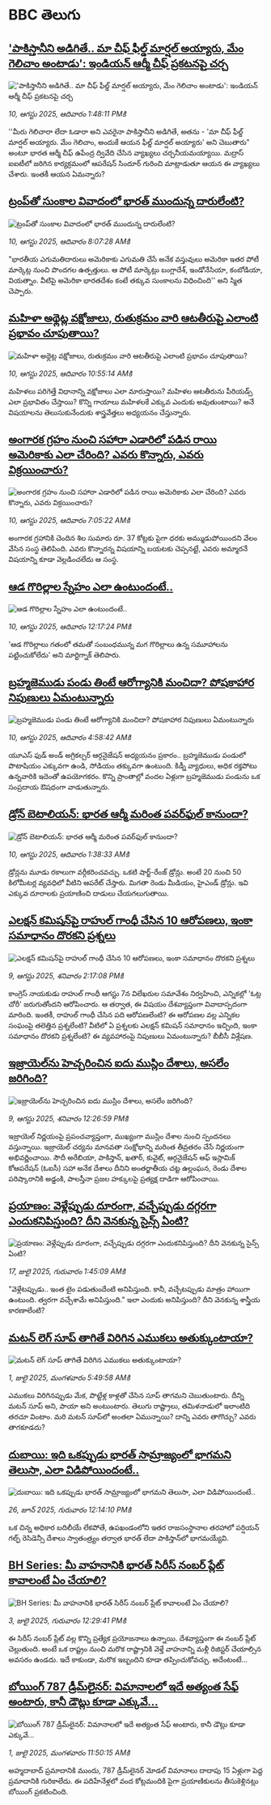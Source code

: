 # BBC తెలుగు## ['పాకిస్తానీని అడిగితే.. మా చీఫ్ ఫీల్డ్ మార్షల్ అయ్యారు, మేం గెలిచాం అంటాడు': ఇండియన్ ఆర్మీ చీఫ్ ప్రకటనపై చర్చ](https://www.bbc.com/telugu/articles/c14gg83vmdpo?at_medium=RSS&at_campaign=rss?at_campaign=githubrss)!['పాకిస్తానీని అడిగితే.. మా చీఫ్ ఫీల్డ్ మార్షల్ అయ్యారు, మేం గెలిచాం అంటాడు': ఇండియన్ ఆర్మీ చీఫ్ ప్రకటనపై చర్చ](https://ichef.bbci.co.uk/ace/ws/240/cpsprodpb/1069/live/28263360-75e8-11f0-a975-cb151ca452f4.jpg)_10, ఆగస్టు 2025, ఆదివారం 1:48:11 PMకి_''మీరు గెలిచారా లేదా ఓడారా అని ఎవరైనా పాకిస్తానీని అడిగితే, అతను - 'మా చీఫ్ ఫీల్డ్ మార్షల్ అయ్యారు. మేం గెలిచాం, అందుకే ఆయన ఫీల్డ్ మార్షల్ అయ్యారు' అని చెబుతారు" అంటూ భారత ఆర్మీ చీఫ్ ఉపేంద్ర ద్వివేది చేసిన వ్యాఖ్యలు చర్చనీయమయ్యాయి. మద్రాస్ ఐఐటీలో జరిగిన కార్యక్రమంలో ఆపరేషన్ సిందూర్ గురించి మాట్లాడుతూ ఆయన ఈ వ్యాఖ్యలు చేశారు. ఇంతకీ ఆయన ఏమన్నారు?## [ట్రంప్‌తో సుంకాల వివాదంలో భారత్ ముందున్న దారులేంటి?](https://www.bbc.com/telugu/articles/c17nw4y0jwqo?at_medium=RSS&at_campaign=rss?at_campaign=githubrss)![ట్రంప్‌తో సుంకాల వివాదంలో భారత్ ముందున్న దారులేంటి?](https://ichef.bbci.co.uk/ace/ws/240/cpsprodpb/b1d4/live/9fb49690-75b8-11f0-a975-cb151ca452f4.jpg)_10, ఆగస్టు 2025, ఆదివారం 8:07:28 AMకి_"భారతీయ ఎగుమతిదారులు అమెరికాకు ఎగుమతి చేసే అనేక వస్తువులు అమెరికా ఇతర పోటీ మార్కెట్ల నుంచి పొందగల ఉత్పత్తులు. ఆ పోటీ మార్కెట్లు బంగ్లాదేశ్, ఇండోనేసియా, కంబోడియా, వియత్నాం. వీటిపై అమెరికా భారతదేశం కంటే తక్కువ సుంకాలను విధించింది'' అని స్మిత చెప్పారు.## [మహిళా అథ్లెట్ల వక్షోజాలు, రుతుక్రమం వారి ఆటతీరుపై ఎలాంటి ప్రభావం చూపుతాయి? ](https://www.bbc.com/telugu/articles/c80dp138edyo?at_medium=RSS&at_campaign=rss?at_campaign=githubrss)![మహిళా అథ్లెట్ల వక్షోజాలు, రుతుక్రమం వారి ఆటతీరుపై ఎలాంటి ప్రభావం చూపుతాయి? ](https://ichef.bbci.co.uk/ace/ws/240/cpsprodpb/90f9/live/d47169f0-753e-11f0-a20f-3b86f375586a.jpg)_10, ఆగస్టు 2025, ఆదివారం 10:55:14 AMకి_మహిళలు పరిగెత్తే విధానాన్ని వక్షోజాలు ఎలా మారుస్తాయి? మహిళల ఆటతీరును పీరియడ్స్ ఎలా ప్రభావితం చేస్తాయి? కొన్ని గాయాలు మహిళలకే ఎక్కువ ఎందుకు అవుతుంటాయి? అనే విషయాలను తెలుసుకునేందుకు శాస్త్రవేత్తలు అధ్యయనం చేస్తున్నారు.## [అంగారక గ్రహం నుంచి సహారా ఎడారిలో పడిన రాయి అమెరికాకు ఎలా చేరింది? ఎవరు కొన్నారు, ఎవరు విక్రయించారు?](https://www.bbc.com/telugu/articles/cnv7m05v4yeo?at_medium=RSS&at_campaign=rss?at_campaign=githubrss)![అంగారక గ్రహం నుంచి సహారా ఎడారిలో పడిన రాయి అమెరికాకు ఎలా చేరింది? ఎవరు కొన్నారు, ఎవరు విక్రయించారు?](https://ichef.bbci.co.uk/ace/ws/240/cpsprodpb/316b/live/a42cbdc0-75a3-11f0-a975-cb151ca452f4.jpg)_10, ఆగస్టు 2025, ఆదివారం 7:05:22 AMకి_అంగారక గ్రహానికి చెందిన శిల సుమారు రూ.  37 కోట్లకు పైగా ధరకు అమ్ముడుపోయిందని వేలం వేసిన సంస్థ తెలిపింది. ఎవరు కొన్నారన్న విషయాన్ని బయటకు చెప్పనట్టే, ఎవరు అమ్మారనే విషయాన్ని కూడా వెల్లడించలేదు ఆ సంస్థ.## [ఆడ గొరిల్లాల స్నేహం ఎలా ఉంటుందంటే..](https://www.bbc.com/telugu/articles/c78m0g958ryo?at_medium=RSS&at_campaign=rss?at_campaign=githubrss)![ఆడ గొరిల్లాల స్నేహం ఎలా ఉంటుందంటే..](https://ichef.bbci.co.uk/ace/ws/240/cpsprodpb/7fc8/live/e93308e0-75e2-11f0-ae2c-89902b3ae740.jpg)_10, ఆగస్టు 2025, ఆదివారం 12:17:24 PMకి_'ఆడ గొరిల్లాలు గతంలో తమతో సంబంధమున్న మగ గొరిల్లాలు ఉన్న సమూహాలను పట్టించుకోలేదు' అని మార్టిగ్నాక్ తెలిపారు.## [బ్రహ్మజెముడు పండు తింటే ఆరోగ్యానికి మంచిదా? పోషకాహార నిపుణులు ఏమంటున్నారు](https://www.bbc.com/telugu/articles/c860gv4wjxqo?at_medium=RSS&at_campaign=rss?at_campaign=githubrss)![బ్రహ్మజెముడు పండు తింటే ఆరోగ్యానికి మంచిదా? పోషకాహార నిపుణులు ఏమంటున్నారు](https://ichef.bbci.co.uk/ace/ws/240/cpsprodpb/4551/live/a7e32eb0-75a6-11f0-9f1c-af3d1f91c751.jpg)_10, ఆగస్టు 2025, ఆదివారం 4:58:42 AMకి_యూఎస్ ఫుడ్ అండ్ అగ్రికల్చర్ ఆర్గనైజేషన్ అధ్యయనం ప్రకారం.. బ్రహ్మజెముడు పండులో పొటాషియం ఎక్కువగా ఉండి, సోడియం తక్కువగా ఉంటుంది. 
కిడ్నీ వ్యాధులు, అధిక రక్తపోటు ఉన్నవారికి ఇదెంతో ఉపయోగకరం.
కొన్ని ప్రాంతాల్లో వందల ఏళ్లుగా బ్రహ్మజెముడు పండును ఒక సంప్రదాయ ఔషధంగా వాడుతున్నారు.## [డ్రోన్ బెటాలియన్: భారత ఆర్మీ మరింత పవర్‌ఫుల్ కానుందా?](https://www.bbc.com/telugu/articles/c206rprmk0go?at_medium=RSS&at_campaign=rss?at_campaign=githubrss)![డ్రోన్ బెటాలియన్: భారత ఆర్మీ మరింత పవర్‌ఫుల్ కానుందా?](https://ichef.bbci.co.uk/ace/ws/240/cpsprodpb/6931/live/4bf5a810-751c-11f0-8071-1788c7e8ae0e.jpg)_10, ఆగస్టు 2025, ఆదివారం 1:38:33 AMకి_డ్రోన్లను మూడు రకాలుగా వర్గీకరించవచ్చు. ఒకటి షార్ట్-రేంజ్ డ్రోన్లు. అంటే 20 నుంచి 50 కిలోమీటర్ల వ్యవధిలో వీటిని ఆపరేట్ చేస్తారు.
మిగతా రెండు మీడియం, హైఎండ్ డ్రోన్లు. ఇవి ఎక్కువ దూరాలకు ప్రయాణించి దాడులు చేయగలుగుతాయి.## [ఎలక్షన్ కమిషన్‌పై రాహుల్ గాంధీ చేసిన 10 ఆరోపణలు, ఇంకా సమాధానం దొరకని ప్రశ్నలు](https://www.bbc.com/telugu/articles/cm2vz8de1qno?at_medium=RSS&at_campaign=rss?at_campaign=githubrss)![ఎలక్షన్ కమిషన్‌పై రాహుల్ గాంధీ చేసిన 10 ఆరోపణలు, ఇంకా సమాధానం దొరకని ప్రశ్నలు](https://ichef.bbci.co.uk/ace/ws/240/cpsprodpb/73aa/live/78194e20-7516-11f0-8071-1788c7e8ae0e.jpg)_9, ఆగస్టు 2025, శనివారం 2:17:08 PMకి_కాంగ్రెస్ నాయకుడు రాహుల్ గాంధీ ఆగస్టు 7న విలేఖరుల సమావేశం నిర్వహించి, ఎన్నికల్లో 'ఓట్ల చోరీ' జరుగుతోందని ఆరోపించారు. ఆ తర్వాత, ఈ విషయం దేశవ్యాప్తంగా వివాదాస్పదంగా మారింది. ఇంతకీ, రాహుల్ గాంధీ చేసిన పది ఆరోపణలేంటి? ఈ ఆరోపణల వల్ల ఎన్నికల సంఘంపై తలెత్తిన ప్రశ్నలేంటి? వీటిలో ఏ ప్రశ్నలకు ఎలక్షన్ కమిషన్ సమాధానం ఇచ్చింది, ఇంకా సమాధానం దొరకని ప్రశ్నలేంటి? ఈ వ్యవహారంపై నిపుణులు ఏమంటున్నారు? బీబీసీ విశ్లేషణ.## [ఇజ్రాయెల్‌‌ను హెచ్చరించిన ఐదు ముస్లిం దేశాలు, అసలేం జరిగింది?](https://www.bbc.com/telugu/articles/c4gz8v2vjpjo?at_medium=RSS&at_campaign=rss?at_campaign=githubrss)![ఇజ్రాయెల్‌‌ను హెచ్చరించిన ఐదు ముస్లిం దేశాలు, అసలేం జరిగింది?](https://ichef.bbci.co.uk/ace/ws/240/cpsprodpb/49c2/live/85ce8150-751d-11f0-a20f-3b86f375586a.jpg)_9, ఆగస్టు 2025, శనివారం 12:26:59 PMకి_ఇజ్రాయెల్ నిర్ణయంపై ప్రపంచవ్యాప్తంగా, ముఖ్యంగా ముస్లిం దేశాల నుంచి స్పందనలు వస్తున్నాయి. ఇజ్రాయెల్ చర్యను మానవతా సంక్షోభాన్ని మరింత తీవ్రతరం చేసే నిర్ణయంగా అభివర్ణించాయి. సౌదీ అరేబియా, పాకిస్తాన్, ఖతార్, కువైట్, ఆర్గనైజేషన్ ఆఫ్ ఇస్లామిక్ కోఆపరేషన్ (ఓఐసీ) సహా అనేక దేశాలు దీనిని అంతర్జాతీయ చట్ట ఉల్లంఘన, రెండు దేశాల పరిష్కారానికి అడ్డంకి, పాలస్తీనా ప్రజల హక్కులపై ప్రత్యక్ష దాడిగా ఆరోపించాయి.## [ప్రయాణం: వెళ్లేప్పుడు దూరంగా, వచ్చేప్పుడు దగ్గరగా ఎందుకనిపిస్తుంది? దీని వెనకున్న సైన్స్ ఏంటి?](https://www.bbc.com/telugu/articles/c0l4y727n1jo?at_medium=RSS&at_campaign=rss?at_campaign=githubrss)![ప్రయాణం: వెళ్లేప్పుడు దూరంగా, వచ్చేప్పుడు దగ్గరగా ఎందుకనిపిస్తుంది? దీని వెనకున్న సైన్స్ ఏంటి?](https://ichef.bbci.co.uk/ace/ws/240/cpsprodpb/054c/live/6957c010-62b0-11f0-8e78-11023c48a856.png)_17, జులై 2025, గురువారం 1:45:09 AMకి_"వెళ్లేటప్పుడు.. ఇంత టైం పడుతుందేంటి అనిపిస్తుంది. కానీ, వచ్చేటప్పుడు మాత్రం హాయిగా ఉంటుంది. త్వరగా వచ్చేశామే అనిపిస్తుంది." ఇలా ఎందుకు అనిపిస్తుంది? దీని వెనకున్న శాస్త్రీయ కారణాలేంటి?## [మటన్ లెగ్ సూప్ తాగితే విరిగిన ఎముకలు అతుక్కుంటాయా?](https://www.bbc.com/telugu/articles/c0l4g92j8kzo?at_medium=RSS&at_campaign=rss?at_campaign=githubrss)![మటన్ లెగ్ సూప్ తాగితే విరిగిన ఎముకలు అతుక్కుంటాయా?](https://ichef.bbci.co.uk/ace/ws/240/cpsprodpb/b31e/live/cce532c0-6d41-11f0-9462-bb509dc78127.jpg)_1, జులై 2025, మంగళవారం 5:49:58 AMకి_ఎముకలు విరిగినప్పుడు మేక, పొట్టేళ్ల కాళ్లతో చేసిన సూప్ తాగమని చెబుతుంటారు. దీన్ని మటన్ సూప్ అని, పాయా అని అంటుంటారు. తెలుగు రాష్ట్రాలు, తమిళనాడులో ఇలాంటిది తరచూ వింటాం. మరి మటన్ సూప్‌లో అంతలా ఏమున్నాయి? దాన్ని ఎవరు తాగొచ్చు? ఎవరు తాగకూడదు?## [దుబాయి: ఇది ఒకప్పుడు భారత్ సామ్రాజ్యంలో భాగమని తెలుసా, ఎలా విడిపోయిందంటే..](https://www.bbc.com/telugu/articles/ce83x3rekyyo?at_medium=RSS&at_campaign=rss?at_campaign=githubrss)![దుబాయి: ఇది ఒకప్పుడు భారత్ సామ్రాజ్యంలో భాగమని తెలుసా, ఎలా విడిపోయిందంటే..](https://ichef.bbci.co.uk/ace/ws/240/cpsprodpb/89c1/live/fbe80b80-5282-11f0-809e-059b7ea85131.jpg)_26, జూన్ 2025, గురువారం 12:14:10 PMకి_ఒక చిన్న అధికార బదిలీయే లేకపోతే, ఉపఖండంలోని ఇతర రాజసంస్థానాల తరహాలో  పర్షియన్ గల్ఫ్ రెసిడెన్సీ దేశాలు స్వాతంత్ర్యం తర్వాత భారత్ లేదా పాకిస్తాన్‌లో భాగమయ్యేవి.## [BH Series: మీ వాహనానికి భారత్ సిరీస్ నంబర్ ప్లేట్ కావాలంటే ఏం చేయాలి?](https://www.bbc.com/telugu/articles/c9dg040gzv6o?at_medium=RSS&at_campaign=rss?at_campaign=githubrss)![BH Series: మీ వాహనానికి భారత్ సిరీస్ నంబర్ ప్లేట్ కావాలంటే ఏం చేయాలి?](https://ichef.bbci.co.uk/ace/ws/240/cpsprodpb/c5c0/live/7facfba0-5801-11f0-b5c5-012c5796682d.jpg)_3, జులై 2025, గురువారం 12:29:41 PMకి_ఈ సిరీస్ నంబర్ ప్లేట్ వల్ల కొన్ని ప్రత్యేక ప్రయోజనాలు ఉన్నాయి. దేశవ్యాప్తంగా ఈ నంబర్ ప్లేట్ చెల్లుతుంది. అంటే ఒక రాష్ట్రం నుంచి మరొక రాష్ట్రానికి వెళ్తే వాహనాన్ని మళ్లీ రిజిస్టర్ చేయాల్సిన అవసరం ఉండదు. ఇదే కాకుండా, మరొక ఇబ్బందిని కూడా తప్పించుకోవచ్చు. అదేంటంటే...## [బోయింగ్ 787 డ్రీమ్‌లైనర్: విమానాలలో ఇదే అత్యంత సేఫ్ అంటారు, కానీ డౌట్లు కూడా ఎక్కువే...](https://www.bbc.com/telugu/articles/c8d664g0dz9o?at_medium=RSS&at_campaign=rss?at_campaign=githubrss)![బోయింగ్ 787 డ్రీమ్‌లైనర్: విమానాలలో ఇదే అత్యంత సేఫ్ అంటారు, కానీ డౌట్లు కూడా ఎక్కువే...](https://ichef.bbci.co.uk/ace/ws/240/cpsprodpb/aebe/live/0ad87b80-5674-11f0-95fc-edf89039c20a.jpg)_1, జులై 2025, మంగళవారం 11:50:15 AMకి_అహ్మదాబాద్ ప్రమాదానికి ముందు, 787 డ్రీమ్‌లైనర్ మోడల్ విమానాలు దాదాపు 15 ఏళ్లుగా పెద్ద ప్రమాదానికి గురికాలేదు. ఈ పదిహేనేళ్లలో వంద కోట్లమందికి  పైగా ప్రయాణికులను తీసుకెళ్లినట్లు బోయింగ్ ప్రకటించింది.